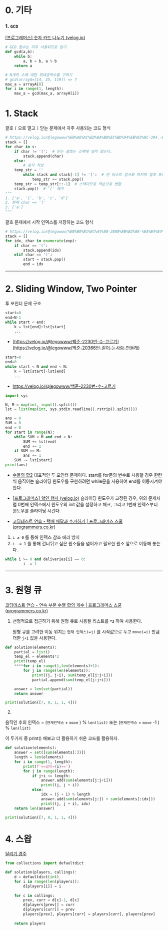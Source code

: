 # 0. 기타

### 1. `GCD`

[[프로그래머스] 숫자 카드 나누기 (velog.io)](https://velog.io/@legowww/%ED%94%84%EB%A1%9C%EA%B7%B8%EB%9E%98%EB%A8%B8%EC%8A%A4-%EC%88%AB%EC%9E%90-%EC%B9%B4%EB%93%9C-%EB%82%98%EB%88%84%EA%B8%B0)

```python
# GCD 함수는 자주 사용되므로 암기
def gcd(a,b):
    while b:
        a, b = b, a % b
	return a

# N개의 수에 대한 최대공약수를 구하기
# gcd(arrayA=[14, 35, 119]) => 7  
max_a = arrayA[0]
for i in range(1, length):
    max_a = gcd(max_a, arrayA[i])
```

# 1. Stack
괄호  `[` 으로 열고 `]` 닫는 문제에서 자주 사용되는 코드 형식
```python
# https://velog.io/@legowww/%EB%A6%AC%ED%8A%B8%EC%BD%94%EB%93%9C-394.-Decode-String
stack = []
for char in s:
    if char != ']':  # 닫는 괄호는 스택에 넣지 않는다.
        stack.append(char)
    else:
        # 로직 작성
	temp_str = ''
        while stack and stack[-1] != '[':  # 빈 리스트 검사와 마지막 참조 또한 자주 사용 
            temp_str += stack.pop()
	temp_str = temp_str[::-1]  # 스택이므로 역순으로 변환
	stack.pop()  # '[' 제거
"""
1. ['a', '[', 'b', 'c', 'd']
2. 현재 char == ']'
3. ['a'] 
""" 
```
괄호 문제에서 시작 인덱스를 저장하는 코드 형식

```python
# https://velog.io/@legowww/%EB%B0%B1%EC%A4%80-2800%EB%B2%88-%EA%B4%84%ED%98%B8-%EC%A0%9C%EA%B1%B0
stack = []
for idx, char in enumerate(exp):
    if char == '(':
        stack.append(idx)
    elif char == ')':
        start = stack.pop()
        end = idx
```

---

# 2. Sliding Window, Two Pointer
투 포인터 문제 구조
```python
start=0
end=N-1
while start < end:
    k = lst[end]+lst[start]
    ...
```
- [https://velog.io/@legowww/백준-2230번-수-고르기](https://velog.io/@legowww/백준-20366번-같이-눈사람-만들래)
```python
start=0
end=0
while start < N and end < N:
    k = lst[start]-lst[end]
    ...
```
- https://velog.io/@legowww/백준-2230번-수-고르기

```python
import sys

N, M = map(int, input().split())
lst = list(map(int, sys.stdin.readline().rstrip().split()))

ans = 0
SUM = 0
end = 0
for start in range(N):
    while SUM < M and end < N:
        SUM += lst[end]
        end += 1
    if SUM == M:
        ans += 1
    SUM -= lst[start]
print(ans)
```
- [수들의 합2](https://www.acmicpc.net/problem/2003https://www.acmicpc.net/problem/2003) 대표적인 투 포인터 문제이다.
start를 for문의 변수로 사용할 경우 한칸씩 움직이는 슬라이딩 윈도우를 구현하려면  while문을 사용하여 end를 이동시켜야 한다. 

- [[프로그래머스] 할인 행사 (velog.io)](https://velog.io/@legowww/%ED%94%84%EB%A1%9C%EA%B7%B8%EB%9E%98%EB%A8%B8%EC%8A%A4-%ED%95%A0%EC%9D%B8-%ED%96%89%EC%82%AC) 
슬라이딩 윈도우가 고정된 경우, 위의 문제처럼 0번째 인덱스에서 윈도우의 init 값을 설정하고 체크, 그리고 1번째 인덱스부터 윈도우를 슬라이딩 시킨다.

- [코딩테스트 연습 - 택배 배달과 수거하기 | 프로그래머스 스쿨 (programmers.co.kr)](https://school.programmers.co.kr/learn/courses/30/lessons/150369)
1. `i ≥ 0` 를 통해 인덱스 참조 에러 방지
2. `i -= 1` 를 통해 건너뛰고 싶은 원소들을 넘어가고 필요한 원소 앞으로 이동해 놓는다.
```python
while i >= 0 and deliveries[i] == 0:
        i -= 1
```

---

# 3. 원형 큐
[코딩테스트 연습 - 연속 부분 수열 합의 개수 | 프로그래머스 스쿨 (programmers.co.kr)](https://school.programmers.co.kr/learn/courses/30/lessons/131701)

1. 선형적으로 접근하기 위해 원형 큐로 사용될 리스트를 **`*2`** 하여 사용한다. 
    
    원형 큐를 고려한 이동 위치는  `현재 인덱스(=j)` 를 시작값으로 두고 `move(=i)` 만큼 더한 `j+i` 값을 사용한다.
    

```python
def solution(elements):
    partial = list()
    temp_el = elements*2
    print(temp_el)
    ****for i in range(1,len(elements)+1):
        for j in range(len(elements)):
            print((j, j+i), sum(temp_el[j:j+i]))
            partial.append(sum(temp_el[j:j+i]))

    answer = len(set(partial))
    return answer

print(solution([7, 9, 1, 1, 4]))
```

 2. 

움직인 후의 인덱스 = (`현재인덱스` + `move` ) % `len(list)`  또는 (`현재인덱스` + `move` -1 ) % `len(list)` 

이 두가지 중  print() 해보고 더 활용하기 쉬운 코드를 활용하자.

```python
def solution(elements):
    answer = set([sum(elements[:])])
    length = len(elements)
    for i in range(1, length):
        print(f'==길이={i}==')
        for j in range(length):
            if j+i <= length:
                answer.add(sum(elements[j:j+i]))
                print((j, j + i))
            else:
                idx = (j + i) % length
                answer.add(sum(elements[j:]) + sum(elements[:idx]))
                print((j, j + i), idx)
    return len(answer)

print(solution([7, 9, 1, 1, 4]))
```
# 4. 스왑
[달리기 경주](https://velog.io/@legowww/%ED%94%84%EB%A1%9C%EA%B7%B8%EB%9E%98%EB%A8%B8%EC%8A%A4-%EB%8B%AC%EB%A6%AC%EA%B8%B0-%EA%B2%BD%EC%A3%BC)
```python
from collections import defaultdict

def solution(players, callings):
    d = defaultdict(int)
    for i in range(len(players)):
        d[players[i]] = i
    
    for c in callings:
        prev, curr = d[c]-1, d[c]
        d[players[prev]] = curr
        d[players[curr]] = prev
        players[prev], players[curr] = players[curr], players[prev]
    
    return players
```
